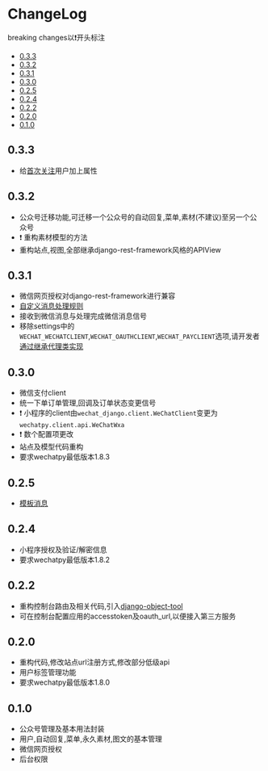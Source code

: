 # ChangeLog

breaking changes以:exclamation:开头标注
- [0.3.3](#033)
- [0.3.2](#032)
- [0.3.1](#031)
- [0.3.0](#030)
- [0.2.5](#025)
- [0.2.4](#024)
- [0.2.2](#022)
- [0.2.0](#020)
- [0.1.0](#010)

## 0.3.3
* 给[首次关注](docs/cookbook/messages.md#首次订阅)用户加上属性

## 0.3.2
* 公众号迁移功能,可迁移一个公众号的自动回复,菜单,素材(不建议)至另一个公众号
* :exclamation: 重构素材模型的方法
* 重构站点,视图,全部继承django-rest-framework风格的APIView

## 0.3.1
* 微信网页授权对django-rest-framework进行兼容
* [自定义消息处理规则](docs/cookbook/messages.md#自定义处理规则)
* 接收到微信消息与处理完成微信消息信号
* 移除settings中的`WECHAT_WECHATCLIENT`,`WECHAT_OAUTHCLIENT`,`WECHAT_PAYCLIENT`选项,请开发者[通过继承代理类实现](docs/cookbook/advance-dev.md#使用自定义请求客户端)

## 0.3.0
* 微信支付client
* 统一下单订单管理,回调及订单状态变更信号
* :exclamation: 小程序的client由`wechat_django.client.WeChatClient`变更为`wechatpy.client.api.WeChatWxa`
* :exclamation: 数个配置项更改
* 站点及模型代码重构
* 要求wechatpy最低版本1.8.3

## 0.2.5
* [模板消息](docs/cookbook/messages.md#模板消息)

## 0.2.4
* 小程序授权及验证/解密信息
* 要求wechatpy最低版本1.8.2

## 0.2.2
* 重构控制台路由及相关代码,引入[django-object-tool](https://github.com/Xavier-Lam/django-object-tool)
* 可在控制台配置应用的accesstoken及oauth_url,以便接入第三方服务

## 0.2.0
* 重构代码,修改站点url注册方式,修改部分低级api
* 用户标签管理功能
* 要求wechatpy最低版本1.8.0

## 0.1.0
* 公众号管理及基本用法封装
* 用户,自动回复,菜单,永久素材,图文的基本管理
* 微信网页授权
* 后台权限